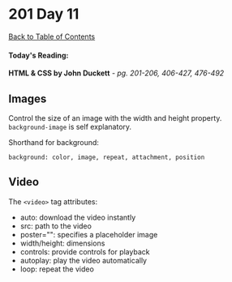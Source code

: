 # 201 Day 11
[Back to Table of Contents](../reading-notes.md)<br/>

#### Today's Reading:<br/>

**HTML & CSS by John Duckett** - *pg. 201-206, 406-427, 476-492*<br/>

## Images

Control the size of an image with the width and height property. <br/>
`background-image` is self explanatory.

Shorthand for background:

`background: color, image, repeat, attachment, position`


## Video

The `<video>` tag attributes:
- auto: download the video instantly
- src: path to the video
- poster="": specifies a placeholder image
- width/height: dimensions
- controls: provide controls for playback
- autoplay: play the video automatically
- loop: repeat the video
